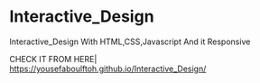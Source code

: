 # Interactive_Design
Interactive_Design With HTML,CSS,Javascript And it Responsive

CHECK IT FROM HERE|
https://yousefaboulftoh.github.io/Interactive_Design/
